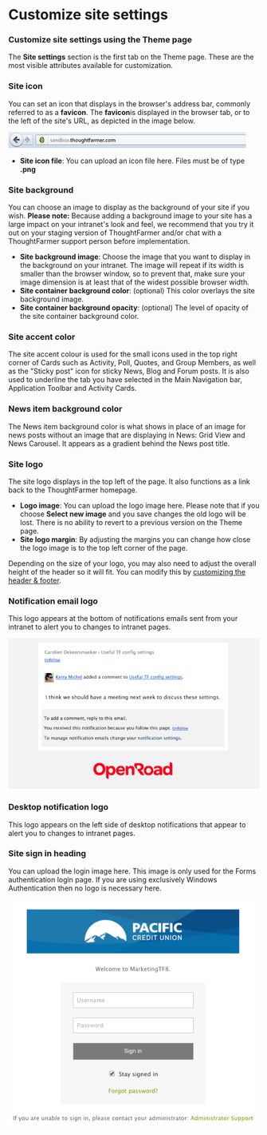 # Customize site settings

### Customize site settings using the Theme page

The **Site settings** section is the first tab on the Theme page. These are the most visible attributes available for customization.

### Site icon

You can set an icon that displays in the browser's address bar, commonly referred to as a **favicon**. The **favicon**is displayed in the browser tab, or to the left of the site's URL, as depicted in the image below.

![](../../../../.gitbook/assets/1%20%2881%29.png)



* **Site icon file**: You can upload an icon file here. Files must be of type **.png**

### Site background

You can choose an image to display as the background of your site if you wish. **Please note:** Because adding a background image to your site has a large impact on your intranet's look and feel, we recommend that you try it out on your staging version of ThoughtFarmer and/or chat with a ThoughtFarmer support person before implementation.

* **Site background image**: Choose the image that you want to display in the background on your intranet. The image will repeat if its width is smaller than the browser window, so to prevent that, make sure your image dimension is at least that of the widest possible browser width.
* **Site container background color**: \(optional\) This color overlays the site background image.
* **Site container background opacity**: \(optional\) The level of opacity of the site container background color.

### Site accent color

The site accent colour is used for the small icons used in the top right corner of Cards such as Activity, Poll, Quotes, and Group Members, as well as the "Sticky post" icon for sticky News, Blog and Forum posts. It is also used to underline the tab you have selected in the Main Navigation bar, Application Toolbar and Activity Cards.

### News item background color

The News item background color is what shows in place of an image for news posts without an image that are displaying in News: Grid View and News Carousel. It appears as a gradient behind the News post title.

### Site logo

The site logo displays in the top left of the page. It also functions as a link back to the ThoughtFarmer homepage.

* **Logo image**: You can upload the logo image here. Please note that if you choose **Select new image** and you save changes the old logo will be lost. There is no ability to revert to a previous version on the Theme page.
* **Site logo margin**: By adjusting the margins you can change how close the logo image is to the top left corner of the page.

Depending on the size of your logo, you may also need to adjust the overall height of the header so it will fit. You can modify this by [customizing the header & footer](customize-the-header-and-footer.md).

### Notification email logo

This logo appears at the bottom of notifications emails sent from your intranet to alert you to changes to intranet pages.

![](../../../../.gitbook/assets/2%20%2849%29.png)

### Desktop notification logo

This logo appears on the left side of desktop notifications that appear to alert you to changes to intranet pages.

### Site sign in heading

You can upload the login image here. This image is only used for the Forms authentication login page. If you are using exclusively Windows Authentication then no logo is necessary here.  
 

![](../../../../.gitbook/assets/3%20%2844%29.png)

